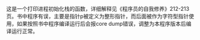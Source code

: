 这是一个打印进程初始化栈的函数，详细解释见《程序员的自我修养》212-213页。书中程序有误，主要是指针p被定义为整形指针，而后面被作为字符型指针使用，如果按照书中程序编译运行后会报core dump错误，调整为本程序版本后编译运行正常。
